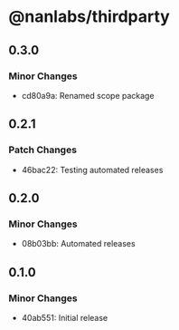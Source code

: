 # @nanlabs/thirdparty

## 0.3.0

### Minor Changes

- cd80a9a: Renamed scope package

## 0.2.1

### Patch Changes

- 46bac22: Testing automated releases

## 0.2.0

### Minor Changes

- 08b03bb: Automated releases

## 0.1.0

### Minor Changes

- 40ab551: Initial release
